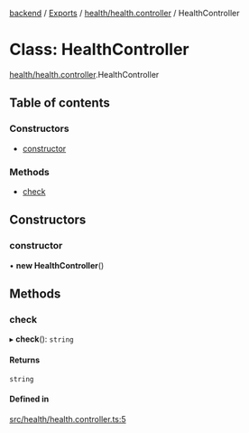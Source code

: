 [backend](../README.md) / [Exports](../modules.md) / [health/health.controller](../modules/health_health_controller.md) / HealthController

# Class: HealthController

[health/health.controller](../modules/health_health_controller.md).HealthController

## Table of contents

### Constructors

- [constructor](health_health_controller.HealthController.md#constructor)

### Methods

- [check](health_health_controller.HealthController.md#check)

## Constructors

### constructor

• **new HealthController**()

## Methods

### check

▸ **check**(): `string`

#### Returns

`string`

#### Defined in

[src/health/health.controller.ts:5](https://github.com/GQDeltex/ft_transcendence/blob/main/backend/src/health/health.controller.ts#L5)
